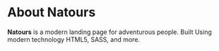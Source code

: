 # About Natours

**Natours** is a modern landing page for adventurous people. Built Using modern technology HTML5, SASS, and more.